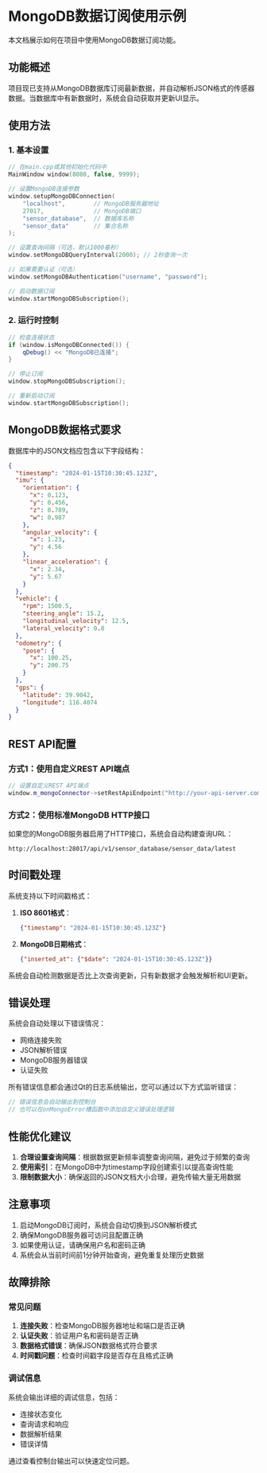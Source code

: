 # MongoDB数据订阅使用示例

本文档展示如何在项目中使用MongoDB数据订阅功能。

## 功能概述

项目现已支持从MongoDB数据库订阅最新数据，并自动解析JSON格式的传感器数据。当数据库中有新数据时，系统会自动获取并更新UI显示。

## 使用方法

### 1. 基本设置

```cpp
// 在main.cpp或其他初始化代码中
MainWindow window(8080, false, 9999);

// 设置MongoDB连接参数
window.setupMongoDBConnection(
    "localhost",        // MongoDB服务器地址
    27017,              // MongoDB端口
    "sensor_database",  // 数据库名称
    "sensor_data"       // 集合名称
);

// 设置查询间隔（可选，默认1000毫秒）
window.setMongoDBQueryInterval(2000); // 2秒查询一次

// 如果需要认证（可选）
window.setMongoDBAuthentication("username", "password");

// 启动数据订阅
window.startMongoDBSubscription();
```

### 2. 运行时控制

```cpp
// 检查连接状态
if (window.isMongoDBConnected()) {
    qDebug() << "MongoDB已连接";
}

// 停止订阅
window.stopMongoDBSubscription();

// 重新启动订阅
window.startMongoDBSubscription();
```

## MongoDB数据格式要求

数据库中的JSON文档应包含以下字段结构：

```json
{
  "timestamp": "2024-01-15T10:30:45.123Z",
  "imu": {
    "orientation": {
      "x": 0.123,
      "y": 0.456,
      "z": 0.789,
      "w": 0.987
    },
    "angular_velocity": {
      "x": 1.23,
      "y": 4.56
    },
    "linear_acceleration": {
      "x": 2.34,
      "y": 5.67
    }
  },
  "vehicle": {
    "rpm": 1500.5,
    "steering_angle": 15.2,
    "longitudinal_velocity": 12.5,
    "lateral_velocity": 0.8
  },
  "odometry": {
    "pose": {
      "x": 100.25,
      "y": 200.75
    }
  },
  "gps": {
    "latitude": 39.9042,
    "longitude": 116.4074
  }
}
```

## REST API配置

### 方式1：使用自定义REST API端点

```cpp
// 设置自定义REST API端点
window.m_mongoConnector->setRestApiEndpoint("http://your-api-server.com/api/latest-sensor-data");
```

### 方式2：使用标准MongoDB HTTP接口

如果您的MongoDB服务器启用了HTTP接口，系统会自动构建查询URL：
```
http://localhost:28017/api/v1/sensor_database/sensor_data/latest
```

## 时间戳处理

系统支持以下时间戳格式：

1. **ISO 8601格式**：
   ```json
   {"timestamp": "2024-01-15T10:30:45.123Z"}
   ```

2. **MongoDB日期格式**：
   ```json
   {"inserted_at": {"$date": "2024-01-15T10:30:45.123Z"}}
   ```

系统会自动检测数据是否比上次查询更新，只有新数据才会触发解析和UI更新。

## 错误处理

系统会自动处理以下错误情况：

- 网络连接失败
- JSON解析错误
- MongoDB服务器错误
- 认证失败

所有错误信息都会通过Qt的日志系统输出，您可以通过以下方式监听错误：

```cpp
// 错误信息会自动输出到控制台
// 也可以在onMongoError槽函数中添加自定义错误处理逻辑
```

## 性能优化建议

1. **合理设置查询间隔**：根据数据更新频率调整查询间隔，避免过于频繁的查询
2. **使用索引**：在MongoDB中为timestamp字段创建索引以提高查询性能
3. **限制数据大小**：确保返回的JSON文档大小合理，避免传输大量无用数据

## 注意事项

1. 启动MongoDB订阅时，系统会自动切换到JSON解析模式
2. 确保MongoDB服务器可访问且配置正确
3. 如果使用认证，请确保用户名和密码正确
4. 系统会从当前时间前1分钟开始查询，避免重复处理历史数据

## 故障排除

### 常见问题

1. **连接失败**：检查MongoDB服务器地址和端口是否正确
2. **认证失败**：验证用户名和密码是否正确
3. **数据格式错误**：确保JSON数据格式符合要求
4. **时间戳问题**：检查时间戳字段是否存在且格式正确

### 调试信息

系统会输出详细的调试信息，包括：
- 连接状态变化
- 查询请求和响应
- 数据解析结果
- 错误详情

通过查看控制台输出可以快速定位问题。